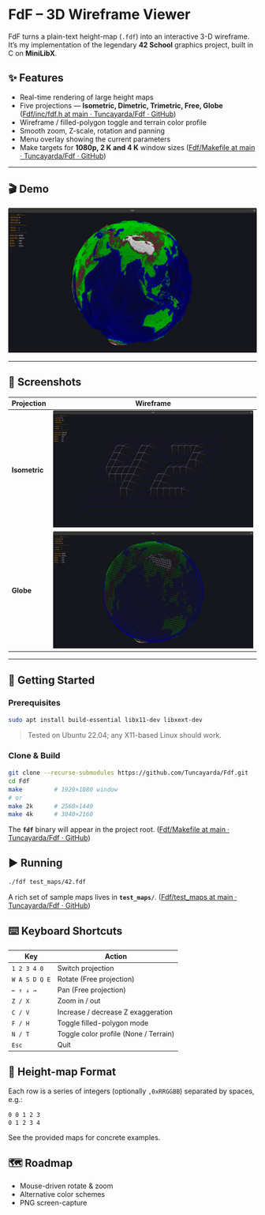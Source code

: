 # FdF – 3D Wireframe Viewer

FdF turns a plain-text height-map (`.fdf`) into an interactive 3-D wireframe.  
It’s my implementation of the legendary **42 School** graphics project, built in C on **MiniLibX**.

## ✨ Features
* Real-time rendering of large height maps  
* Five projections — **Isometric, Dimetric, Trimetric, Free, Globe**  ([Fdf/inc/fdf.h at main · Tuncayarda/Fdf · GitHub](https://github.com/Tuncayarda/Fdf/blob/main/inc/fdf.h))  
* Wireframe / filled-polygon toggle and terrain color profile  
* Smooth zoom, Z-scale, rotation and panning  
* Menu overlay showing the current parameters  
* Make targets for **1080p, 2 K and 4 K** window sizes  ([Fdf/Makefile at main · Tuncayarda/Fdf · GitHub](https://github.com/Tuncayarda/Fdf/blob/main/Makefile))

---

## 🎬 Demo

![Project demo GIF](docs/images/demo.gif)

---

## 📸 Screenshots

| Projection | Wireframe |
|------------|-----------|
| **Isometric** | ![Iso wire](docs/images/isometric_wire.png) |
| **Globe** | ![Sphere wire](docs/images/sphere_wire.png) |

---

## 🚀 Getting Started

### Prerequisites
```bash
sudo apt install build-essential libx11-dev libxext-dev
```
> Tested on Ubuntu 22.04; any X11-based Linux should work.

### Clone & Build
```bash
git clone --recurse-submodules https://github.com/Tuncayarda/Fdf.git
cd Fdf
make         # 1920×1080 window
# or
make 2k      # 2560×1440
make 4k      # 3840×2160
```
The **`fdf`** binary will appear in the project root.  ([Fdf/Makefile at main · Tuncayarda/Fdf · GitHub](https://github.com/Tuncayarda/Fdf/blob/main/Makefile))


## ▶️ Running
```bash
./fdf test_maps/42.fdf
```
A rich set of sample maps lives in **`test_maps/`**.  ([Fdf/test_maps at main · Tuncayarda/Fdf · GitHub](https://github.com/Tuncayarda/Fdf/tree/main/test_maps))


## ⌨️ Keyboard Shortcuts

| Key | Action |
|-----|--------|
| `1 2 3 4 0` | Switch projection |
| `W A S D Q E` | Rotate (Free projection) |
| `← ↑ ↓ →` | Pan (Free projection) |
| `Z / X` | Zoom in / out |
| `C / V` | Increase / decrease Z exaggeration |
| `F / H` | Toggle filled-polygon mode |
| `N / T` | Toggle color profile (None / Terrain) |
| `Esc` | Quit |


## 📄 Height-map Format

Each row is a series of integers (optionally `,0xRRGGBB`) separated by spaces, e.g.:

```
0 0 1 2 3
0 1 2 3 4
```

See the provided maps for concrete examples.


## 🗺️ Roadmap
- Mouse-driven rotate & zoom  
- Alternative color schemes  
- PNG screen-capture

